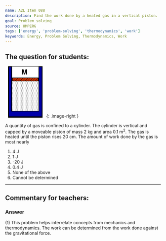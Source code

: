 ```yaml
---
name: A2L Item 088
description: Find the work done by a heated gas in a vertical piston.
goal: Problem solving
source: UMPERG
tags: ['energy', 'problem-solving', 'thermodynamics', 'work']
keywords: Energy, Problem Solving, Thermodynamics, Work
---
```


## The question for students:

![Item088_fig1.gif](../images/Item088_fig1.gif){: .image-right } 

A quantity of gas is confined to a cylinder.  The cylinder is vertical
and capped by a moveable piston of mass 2 kg and area 0.1 m<sup>2</sup>.
The gas is heated until the piston rises 20 cm.  The amount of work done
by the gas is most nearly

1. 4 J
2. 1 J
3. -20 J
4. 0.4 J
5. None of the above
6. Cannot be determined


<hr/>

## Commentary for teachers:

### Answer

(1) This problem helps interrelate concepts from mechanics and
thermodynamics.  The work can be determined from the work done against
the gravitational force.
